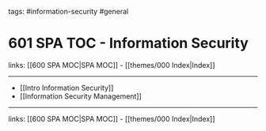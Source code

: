 tags: #information-security #general

# 601 SPA TOC - Information Security

links: [[600 SPA MOC|SPA MOC]] - [[themes/000 Index|Index]]

---

- [[Intro Information Security]]
- [[Information Security Management]]

---
links: [[600 SPA MOC|SPA MOC]] - [[themes/000 Index|Index]]
